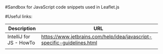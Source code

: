 #Sandbox for JavaScript code snippets used in Leaflet.js

#Useful links:

| Description             | URL                                                                     |
|-------------------------|-------------------------------------------------------------------------|
| IntelliJ for JS - HowTo | https://www.jetbrains.com/help/idea/javascript-specific-guidelines.html |
|   |   |
